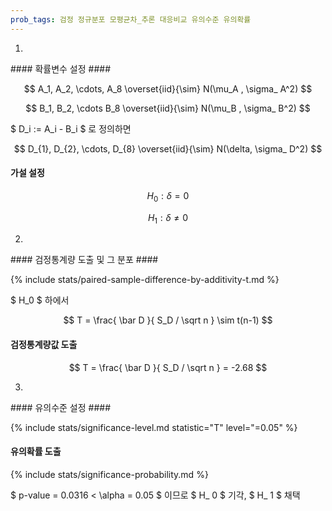 ```yaml
---
prob_tags: 검정 정규분포 모평균차_추론 대응비교 유의수준 유의확률
---
```

1)

<div>
#### 확률변수 설정 ####

$$ A_1, A_2, \cdots, A_8 \overset{iid}{\sim} N(\mu_A , \sigma_ A^2) $$

$$ B_1, B_2, \cdots B_8 \overset{iid}{\sim} N(\mu_B , \sigma_ B^2) $$

$ D_i := A_i - B_i $ 로 정의하면

$$ D_{1}, D_{2}, \cdots, D_{8} \overset{iid}{\sim} N(\delta, \sigma_ D^2) $$

#### 가설 설정 ####

$$ H_0 : \delta = 0 $$

$$ H_1 : \delta \ne 0 $$

</div>

2)

<div>
#### 검정통계량 도출 및 그 분포 ####

{% include stats/paired-sample-difference-by-additivity-t.md %}

$ H_0 $ 하에서

$$ T = \frac{ \bar D }{ S_D / \sqrt n } \sim t(n-1) $$

#### 검정통계량값 도출 ####

$$ T = \frac{ \bar D }{ S_D / \sqrt n } = -2.68 $$

</div>

3)

<div>
#### 유의수준 설정 ####

{% include stats/significance-level.md statistic="T" level="=0.05" %}

#### 유의확률 도출 ####

{% include stats/significance-probability.md %}

$ p-value = 0.0316 < \alpha = 0.05 $ 이므로 $ H_ 0 $ 기각, $ H_ 1 $ 채택
</div>